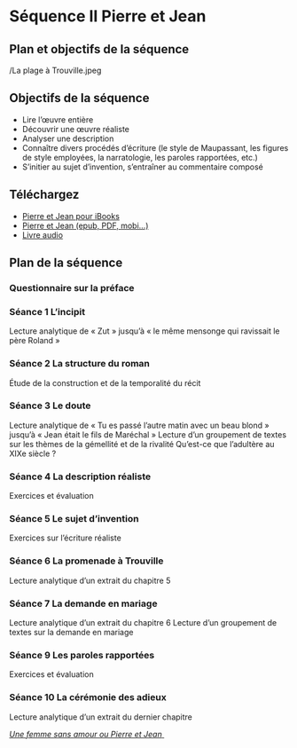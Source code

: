 # Séquence II Pierre et Jean
## Plan et objectifs de la séquence

/La plage à Trouville.jpeg

## Objectifs de la séquence
- Lire l’œuvre entière
- Découvrir une œuvre réaliste
- Analyser une description
- Connaître divers procédés d’écriture (le style de Maupassant, les figures de style employées, la narratologie, les paroles rapportées, etc.)
- S’initier au sujet d’invention, s’entraîner au commentaire composé

## Téléchargez
- [Pierre et Jean pour iBooks](https://itun.es/fr/OSpaL.l)
- [Pierre et Jean (epub, PDF, mobi…)](http://www.gutenberg.org/ebooks/11131)
- [Livre audio](https://youtu.be/_p9BSXJWaiI)

## Plan de la séquence

### Questionnaire sur la préface

### Séance 1 L’incipit
Lecture analytique de « Zut » jusqu’à « le même mensonge qui ravissait le père Roland »

### Séance 2 La structure du roman
Étude de la construction et de la temporalité du récit

### Séance 3 Le doute
Lecture analytique de « Tu es passé l’autre matin avec un beau blond » jusqu’à « Jean était le fils de Maréchal »
Lecture d’un groupement de textes sur les thèmes de la gémellité et de la rivalité
Qu’est-ce que l’adultère au XIXe siècle ?

### Séance 4 La description réaliste
Exercices et évaluation

### Séance 5 Le sujet d’invention
Exercices sur l’écriture réaliste

### Séance 6 La promenade à Trouville
Lecture analytique d’un extrait du chapitre 5

### Séance 7 La demande en mariage
Lecture analytique d’un extrait du chapitre 6
Lecture d’un groupement de textes sur la demande en mariage

### Séance 9 Les paroles rapportées
Exercices et évaluation

### Séance 10 La cérémonie des adieux
Lecture analytique d’un extrait du dernier chapitre

[_Une femme sans amour ou Pierre et Jean_ ](https://youtu.be/IDseUr5TR5M)